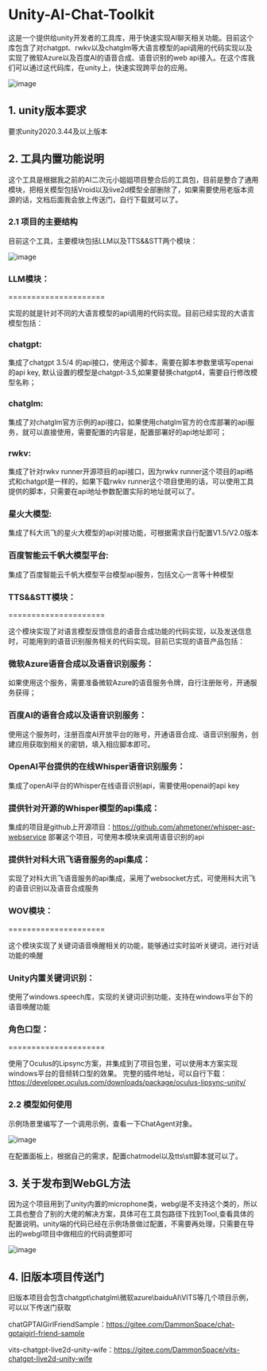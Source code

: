 
# Unity-AI-Chat-Toolkit

这是一个提供给unity开发者的工具库，用于快速实现AI聊天相关功能。目前这个库包含了对chatgpt、rwkv以及chatglm等大语言模型的api调用的代码实现以及实现了微软Azure以及百度AI的语音合成、语音识别的web api接入。在这个库我们可以通过这代码库，在unity上，快速实现跨平台的应用。

![image](https://github.com/zhangliwei7758/unity-AI-Chat-Toolkit/assets/42199471/b214a24e-1fb9-49d3-b405-1a24c9a9ffba)

## 1. unity版本要求

要求unity2020.3.44及以上版本

## 2. 工具内置功能说明

这个工具是根据我之前的AI二次元小姐姐项目整合后的工具包，目前是整合了通用模块，把相关模型包括Vroid以及live2d模型全部删除了，如果需要使用老版本资源的话，文档后面我会放上传送门，自行下载就可以了。

### 2.1 项目的主要结构

目前这个工具，主要模块包括LLM以及TTS&&STT两个模块：

![image](https://github.com/zhangliwei7758/unity-AI-Chat-Toolkit/assets/42199471/87a261a6-d266-43c1-936d-5bfa41c72352)

### LLM模块：
=====================

实现的就是针对不同的大语言模型的api调用的代码实现。目前已经实现的大语言模型包括：
###  chatgpt: 
集成了chatgpt 3.5/4 的api接口，使用这个脚本，需要在脚本参数里填写openai的api key, 默认设置的模型是chatgpt-3.5,如果要替换chatgpt4，需要自行修改模型名称；
###  chatglm: 
集成了对chatglm官方示例的api接口，如果使用chatglm官方的仓库部署的api服务，就可以直接使用，需要配置的内容是，配置部署好的api地址即可；
###  rwkv: 
集成了针对rwkv runner开源项目的api接口，因为rwkv runner这个项目的api格式和chatgpt是一样的，如果下载rwkv runner这个项目使用的话，可以使用工具提供的脚本，只需要在api地址参数配置实际的地址就可以了。
###  星火大模型: 
集成了科大讯飞的星火大模型的api对接功能，可根据需求自行配置V1.5/V2.0版本
###  百度智能云千帆大模型平台: 
集成了百度智能云千帆大模型平台模型api服务，包括文心一言等十种模型

### TTS&&STT模块：
=====================

这个模块实现了对语言模型反馈信息的语音合成功能的代码实现，以及发送信息时，可能用到的语音识别服务相关的代码实现。目前已实现的语音产品包括：
###  微软Azure语音合成以及语音识别服务：
如果使用这个服务，需要准备微软Azure的语音服务令牌，自行注册账号，开通服务获得；
###  百度AI的语音合成以及语音识别服务：
使用这个服务时，注册百度AI开放平台的账号，开通语音合成、语音识别服务，创建应用获取到相关的密钥，填入相应脚本即可。
###  OpenAI平台提供的在线Whisper语音识别服务：
集成了openAI平台的Whisper在线语音识别api，需要使用openai的api key
###  提供针对开源的Whisper模型的api集成：
集成的项目是github上开源项目：https://github.com/ahmetoner/whisper-asr-webservice
部署这个项目，可使用本模块来调用语音识别的api
###  提供针对科大讯飞语音服务的api集成：
实现了对科大讯飞语音服务的api集成，采用了websocket方式，可使用科大讯飞的语音识别以及语音合成服务

### WOV模块：
=====================

这个模块实现了关键词语音唤醒相关的功能，能够通过实时监听关键词，进行对话功能的唤醒
###  Unity内置关键词识别：
使用了windows.speech库，实现的关键词识别功能，支持在windows平台下的语音唤醒功能


### 角色口型：
=====================

使用了Oculus的Lipsync方案，并集成到了项目包里，可以使用本方案实现windows平台的音频转口型的效果。
完整的插件地址，可以自行下载：https://developer.oculus.com/downloads/package/oculus-lipsync-unity/


### 2.2 模型如何使用

示例场景里编写了一个调用示例，查看一下ChatAgent对象。

![image](https://github.com/zhangliwei7758/unity-AI-Chat-Toolkit/assets/42199471/c4e8e414-177b-464e-a5e3-c5922c750717)

在配置面板上，根据自己的需求，配置chatmodel以及tts\stt脚本就可以了。


## 3. 关于发布到WebGL方法

因为这个项目用到了unity内置的microphone类，webgl是不支持这个类的，所以工具也整合了别的大佬的解决方案，具体可在工具包路径下找到Tool,查看具体的配置说明。unity端的代码已经在示例场景做过配置，不需要再处理，只需要在导出的webgl项目中做相应的代码调整即可

![image](https://github.com/zhangliwei7758/unity-AI-Chat-Toolkit/assets/42199471/a42768f2-060f-49da-a42e-08fa31a35c84)


## 4. 旧版本项目传送门

旧版本项目会包含chatgpt\chatglm\微软azure\baiduAI\VITS等几个项目示例，可以以下传送门获取

chatGPTAIGirlFriendSample：https://gitee.com/DammonSpace/chat-gptaigirl-friend-sample

vits-chatgpt-live2d-unity-wife：https://gitee.com/DammonSpace/vits-chatgpt-live2d-unity-wife





